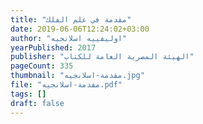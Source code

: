 ```yaml
---
title: "مقدمة في علم الفلك"
date: 2019-06-06T12:24:02+03:00
author: "اوليفييه اسلانجيه"
yearPublished: 2017
publisher: "الهيئة المصرية العامة للكتاب"
pageCount: 335
thumbnail: "مقدمة-اسلانجيه.jpg"
file: "مقدمة-اسلانجيه.pdf"
tags: []
draft: false
---
```

